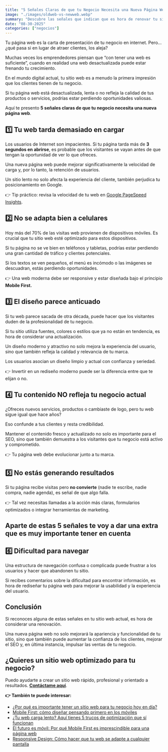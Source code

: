 ```yaml
---
title: "5 Señales Claras de que tu Negocio Necesita una Nueva Página Web"
image: "./images/oldweb-vs-newweb.webp"
summary: "Descubre las señales que indican que es hora de renovar tu sitio web y cómo puede beneficiar a tu negocio."
date: "08-30-2025"
categories: ["negocios"]
---
```


Tu página web es la carta de presentación de tu negocio en internet. Pero… ¿qué pasa si en lugar de atraer clientes, los aleja?

Muchas veces los emprendedores piensan que “con tener una web es suficiente”, cuando en realidad una web desactualizada puede estar frenando tu crecimiento.

En el mundo digital actual, tu sitio web es a menudo la primera impresión que los clientes tienen de tu negocio.

Si tu página web está desactualizada, lenta o no refleja la calidad de tus productos o servicios, podrías estar perdiendo oportunidades valiosas.

Aquí te presento **5 señales claras de que tu negocio necesita una nueva página web**.

## 1️⃣ Tu web tarda demasiado en cargar

Los usuarios de Internet son impacientes. Si tu página tarda más de **3 segundos en abrirse**, es probable que los visitantes se vayan antes de que tengan la oportunidad de ver lo que ofreces.

Una nueva página web puede mejorar significativamente la velocidad de carga y, por lo tanto, la retención de usuarios.

Un sitio lento no solo afecta la experiencia del cliente, también perjudica tu posicionamiento en Google.

👉 Tip práctico: revisa la velocidad de tu web en [Google PageSpeed Insights](https://pagespeed.web.dev/).

## 2️⃣ No se adapta bien a celulares

Hoy más del 70% de las visitas web provienen de dispositivos móviles. Es crucial que tu sitio web esté optimizado para estos dispositivos.

Si tu página no se ve bien en teléfonos y tabletas, podrías estar perdiendo una gran cantidad de tráfico y clientes potenciales.

Si los textos se ven pequeños, el menú es incómodo o las imágenes se descuadran, estás perdiendo oportunidades.

👉 Una web moderna debe ser responsive y estar diseñada bajo el principio **Mobile First.**

## 3️⃣ El diseño parece anticuado

Si tu web parece sacada de otra década, puede hacer que los visitantes duden de la profesionalidad de tu negocio.

Si tu sitio utiliza fuentes, colores o estilos que ya no están en tendencia, es hora de considerar una actualización.

Un diseño moderno y atractivo no solo mejora la experiencia del usuario, sino que también refleja la calidad y relevancia de tu marca.

Los usuarios asocian un diseño limpio y actual con confianza y seriedad.

👉 Invertir en un rediseño moderno puede ser la diferencia entre que te elijan o no.

## 4️⃣ Tu contenido NO refleja tu negocio actual

¿Ofreces nuevos servicios, productos o cambiaste de logo, pero tu web sigue igual que hace años?

Eso confunde a tus clientes y resta credibilidad.

Mantener el contenido fresco y actualizado no solo es importante para el SEO, sino que también demuestra a los visitantes que tu negocio está activo y comprometido.

👉 Tu página web debe evolucionar junto a tu marca.

## 5️⃣ No estás generando resultados

Si tu página recibe visitas pero **no convierte** (nadie te escribe, nadie compra, nadie agenda), es señal de que algo falla.

👉 Tal vez necesitas llamadas a la acción más claras, formularios optimizados o integrar herramientas de marketing.

## Aparte de estas 5 señales te voy a dar una extra que es muy importante tener en cuenta

## 6️⃣ Dificultad para navegar

Una estructura de navegación confusa o complicada puede frustrar a los usuarios y hacer que abandonen tu sitio.

Si recibes comentarios sobre la dificultad para encontrar información, es hora de rediseñar tu página web para mejorar la usabilidad y la experiencia del usuario.

## Conclusión

Si reconoces alguna de estas señales en tu sitio web actual, es hora de considerar una renovación.

Una nueva página web no solo mejorará la apariencia y funcionalidad de tu sitio, sino que también puede aumentar la confianza de los clientes, mejorar el SEO y, en última instancia, impulsar las ventas de tu negocio.

## ¿Quieres un sitio web optimizado para tu negocio?

Puedo ayudarte a crear un sitio web rápido, profesional y orientado a resultados. **[Contáctame aquí](/contacto)**.

**👉 También te puede interesar:**

- [¿Por qué es importante tener un sitio web para tu negocio hoy en día?](/blog/porque-es-importante-una-pagina-web)
- [Mobile First: cómo diseñar pensando primero en los móviles](/blog/diseño-mobile-first)
- [¿Tu web carga lento? Aquí tienes 5 trucos de optimización que sí funcionan](/blog/cinco-trucos-de-optimizaci%C3%B3n-web-que-s%C3%AD-funcionan)
- [El futuro es móvil: Por qué Mobile First es imprescindible para una página web](/blog/el-futuro-es-movil)
- [Responsive Design: Cómo hacer que tu web se adapte a cualquier pantalla](/blog/diseño-responsive)
